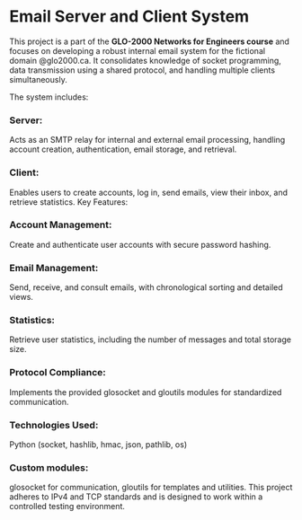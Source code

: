 # Email Server and Client System
This project is a part of the **GLO-2000 Networks for Engineers course** and focuses on developing a robust internal email system for the fictional domain @glo2000.ca. It consolidates knowledge of socket programming, data transmission using a shared protocol, and handling multiple clients simultaneously.

The system includes:

### Server:
Acts as an SMTP relay for internal and external email processing, handling account creation, authentication, email storage, and retrieval.
### Client: 
Enables users to create accounts, log in, send emails, view their inbox, and retrieve statistics.
Key Features:
### Account Management:
Create and authenticate user accounts with secure password hashing.
### Email Management:
Send, receive, and consult emails, with chronological sorting and detailed views.
### Statistics: 
Retrieve user statistics, including the number of messages and total storage size.
### Protocol Compliance:
Implements the provided glosocket and gloutils modules for standardized communication.
### Technologies Used:
Python (socket, hashlib, hmac, json, pathlib, os)
### Custom modules:
glosocket for communication, gloutils for templates and utilities.
This project adheres to IPv4 and TCP standards and is designed to work within a controlled testing environment.
